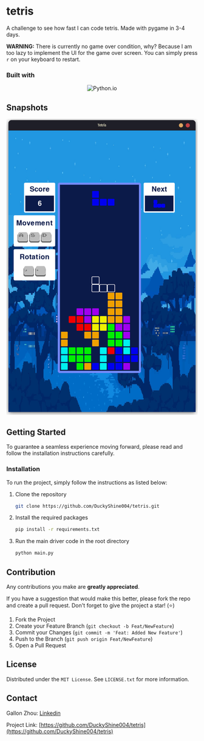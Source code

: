 # tetris
A challenge to see how fast I can code tetris. Made with pygame in 3-4 days.

**WARNING:** There is currently no game over condition, why? Because I am too lazy to implement the UI for the game over screen. You can simply press `r` on your keyboard to restart.

### Built with

[Python.io]: https://img.shields.io/badge/python-3670A0?style=for-the-badge&logo=python&logoColor=ffdd54

<p align="center">
  <img src="https://img.shields.io/badge/python-3670A0?style=for-the-badge&logo=python&logoColor=ffdd54" alt="Python.io"/>
</p>

## Snapshots
<p align="center">
  <img src="https://raw.githubusercontent.com/DuckyShine004/tetris/main/.snapshots/snap.png" alt="snap.png"/>
</p>

## Getting Started

To guarantee a seamless experience moving forward, please read and follow the installation instructions carefully.

### Installation

To run the project, simply follow the instructions as listed below:

1. Clone the repository
   ```sh
   git clone https://github.com/DuckyShine004/tetris.git
   ```
2. Install the required packages
   ```sh
   pip install -r requirements.txt
   ```
3. Run the main driver code in the root directory
   ```sh
   python main.py
   ```

## Contribution

Any contributions you make are **greatly appreciated**.

If you have a suggestion that would make this better, please fork the repo and create a pull request. Don't forget to give the project a star! (⭐)

1. Fork the Project
2. Create your Feature Branch (`git checkout -b Feat/NewFeature`)
3. Commit your Changes (`git commit -m 'Feat: Added New Feature'`)
4. Push to the Branch (`git push origin Feat/NewFeature`)
5. Open a Pull Request

## License

Distributed under the `MIT License`. See `LICENSE.txt` for more information.

## Contact

Gallon Zhou: [Linkedin](https://www.linkedin.com/in/gallon-zhou-a3739b278/)

Project Link: [https://github.com/DuckyShine004/tetris](https://github.com/DuckyShine004/tetris)
